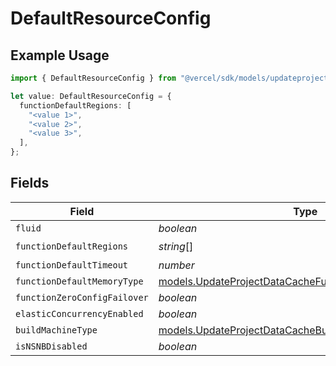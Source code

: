 # DefaultResourceConfig

## Example Usage

```typescript
import { DefaultResourceConfig } from "@vercel/sdk/models/updateprojectdatacacheop.js";

let value: DefaultResourceConfig = {
  functionDefaultRegions: [
    "<value 1>",
    "<value 2>",
    "<value 3>",
  ],
};
```

## Fields

| Field                                                                                                                  | Type                                                                                                                   | Required                                                                                                               | Description                                                                                                            |
| ---------------------------------------------------------------------------------------------------------------------- | ---------------------------------------------------------------------------------------------------------------------- | ---------------------------------------------------------------------------------------------------------------------- | ---------------------------------------------------------------------------------------------------------------------- |
| `fluid`                                                                                                                | *boolean*                                                                                                              | :heavy_minus_sign:                                                                                                     | N/A                                                                                                                    |
| `functionDefaultRegions`                                                                                               | *string*[]                                                                                                             | :heavy_check_mark:                                                                                                     | N/A                                                                                                                    |
| `functionDefaultTimeout`                                                                                               | *number*                                                                                                               | :heavy_minus_sign:                                                                                                     | N/A                                                                                                                    |
| `functionDefaultMemoryType`                                                                                            | [models.UpdateProjectDataCacheFunctionDefaultMemoryType](../models/updateprojectdatacachefunctiondefaultmemorytype.md) | :heavy_minus_sign:                                                                                                     | N/A                                                                                                                    |
| `functionZeroConfigFailover`                                                                                           | *boolean*                                                                                                              | :heavy_minus_sign:                                                                                                     | N/A                                                                                                                    |
| `elasticConcurrencyEnabled`                                                                                            | *boolean*                                                                                                              | :heavy_minus_sign:                                                                                                     | N/A                                                                                                                    |
| `buildMachineType`                                                                                                     | [models.UpdateProjectDataCacheBuildMachineType](../models/updateprojectdatacachebuildmachinetype.md)                   | :heavy_minus_sign:                                                                                                     | N/A                                                                                                                    |
| `isNSNBDisabled`                                                                                                       | *boolean*                                                                                                              | :heavy_minus_sign:                                                                                                     | N/A                                                                                                                    |
